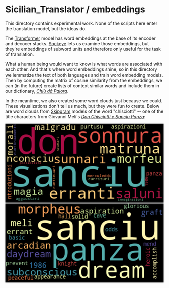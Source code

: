 # Sicilian_Translator / embeddings

This directory contains experimental work.  None of the scripts here enter the translation model, but the ideas do.

The [Transformer](https://arxiv.org/abs/1706.03762) model has word embeddings at the base of its encoder and decocer stacks.  [Sockeye](https://awslabs.github.io/sockeye/) lets us examine those embeddings, but they're embeddings of subword units and therefore only useful for the task of translation.

What a human being would want to know is what words are associated with each other.  And that's where word embeddings shine, so in this directory we lemmatize the text of both languages and train word embedding models.  Then by computing the matrix of cosine similarity from the embeddings, we can (in the future) create lists of context similar words and include them in our dictionary, [_Chiù dâ Palora_](https://www.napizia.com/cgi-bin/cchiu-da-palora.pl).

In the meantime, we also created some word clouds just because we could.  These visualizations don't tell us much, but they were fun to create.  Below are word clouds from [Skipgram](https://en.wikipedia.org/wiki/Word2vec) models of the word "chisciotti" -- one of the title characters from Giovanni Meli's [_Don Chisciotti e Sanciu Panza_](https://en.wikipedia.org/wiki/Giovanni_Meli#Don_Chisciotti_e_Sanciu_Panza_%28Cantu_quintu%29):

![Skipgram of Sicilian "chisciotti"](./images-saved/wc-sc-skip_chisciotti.png) ![Skipgram of English "chisciotti"](./images-saved/wc-en-skip_chisciotti.png)
